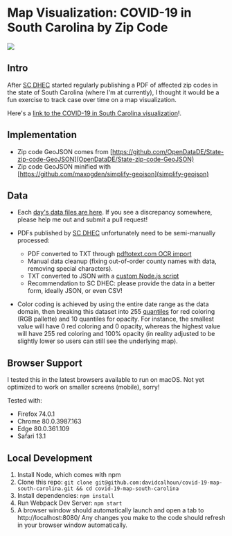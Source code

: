 # Map Visualization: COVID-19 in South Carolina by Zip Code

![](static/covid-19-south-carolina-map-app-preview.jpg)

## Intro
After [SC DHEC](https://www.scdhec.gov) started regularly publishing a PDF of affected zip codes in the state of South Carolina (where I'm at currently), I thought it would be a fun exercise to track case over time on a map visualization.

Here's a [link to the COVID-19 in South Carolina visualization](https://davidcalhoun.github.io/covid-19-map-south-carolina/)!.

## Implementation
* Zip code GeoJSON comes from [https://github.com/OpenDataDE/State-zip-code-GeoJSON](OpenDataDE/State-zip-code-GeoJSON)
* Zip code GeoJSON minified with [https://github.com/maxogden/simplify-geojson](simplify-geojson)

## Data
* Each [day's data files are here](https://github.com/davidcalhoun/covid-19-map-south-carolina/tree/master/data).  If you see a discrepancy somewhere, please help me out and submit a pull request!

* PDFs published by [SC DHEC](https://www.scdhec.gov) unfortunately need to be semi-manually processed:
  * PDF converted to TXT through [pdftotext.com OCR import](https://pdftotext.com/)
  * Manual data cleanup (fixing out-of-order county names with data, removing special characters).
  * TXT converted to JSON with a [custom Node.js script](https://github.com/davidcalhoun/covid-19-map-south-carolina/blob/master/scripts/index.js)
  * Recommendation to SC DHEC: please provide the data in a better form, ideally JSON, or even CSV!

* Color coding is achieved by using the entire date range as the data domain, then breaking this dataset into 255 [quantiles](https://github.com/d3/d3-scale#quantile-scales) for red coloring (RGB pallette) and 10 quantiles for opacity.  For instance, the smallest value will have 0 red coloring and 0 opacity, whereas the highest value will have 255 red coloring and 100% opacity (in reality adjusted to be slightly lower so users can still see the underlying map).

## Browser Support
I tested this in the latest browsers available to run on macOS.  Not yet optimized to work on smaller screens (mobile), sorry!

Tested with:
* Firefox 74.0.1
* Chrome 80.0.3987.163
* Edge 80.0.361.109
* Safari 13.1


## Local Development

1. Install Node, which comes with npm
1. Clone this repo: `git clone git@github.com:davidcalhoun/covid-19-map-south-carolina.git && cd covid-19-map-south-carolina`
1. Install dependencies: `npm install`
1. Run Webpack Dev Server: `npm start`
1. A browser window should automatically launch and open a tab to http://localhost:8080/  Any changes you make to the code should refresh in your browser window automatically.

